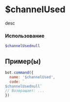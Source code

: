 # $channelUsed
desc
### Использование
```php
$channelUsednull
```

## Пример(ы)

```javascript
bot.command({
  name: '$channelUsed',
  code: `
$channelUsednull`
// Возвращает: ...
})
```